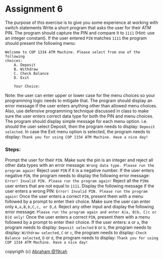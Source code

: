 # Assignment  6

The purpose of this exercise is to give you some experience at working with switch statements
Write a short program that asks the user for their ATM PIN. The program should
capture the PIN and compare it to `1111` (Hint: use an integer constant). If the
user entered `PIN` matches `1111` the program should present the following menu:

```
Welcome to COP 1334 ATM Machine. Please select from one of the following
choices:
    A. Deposit
    B. Withdraw
    C. Check Balance
    D. Exit 
    
    Your Choice:
 ```
 
 Note: the user can enter upper or lower case for the menu choices so your
    programming logic needs to mitigate that. The program should display an
    error message if the user enters anything other than allowed menu choices.
    Also, use defensive programming technique discussed in class to make sure
    the user enters correct data type for both the PIN and menu choices. The
    program should display simple message for each menu option. i.e. should the
    user select Deposit, then the program needs to display: `Deposit selected`.
    In case the Exit menu option is selected, the program needs to
    display: `Thank you for using COP 1334 ATM Machine. Have a nice day!`
 
 
### Steps:
 
 
Prompt the user for their `PIN`. Make sure the pin is an integer and reject all other data types with an error message: `Wrong data type. Please run the program again!`
Reject user `PIN` if it is a negative number. If the user enters negative `PIN`, the program needs to display the following error message: `Error! Invalid PIN. Please run the program again!`
Reject all the `PIN`s user enters that are not equal to `1111`. Display the following message if the user enters a wrong PIN: `Error! Invalid PIN. Please run the program again!`
Once the user enters a correct `PIN`, present them with a menu followed by a prompt to enter their choice. Make sure the user can enter only `A,a,B,b,C,c, or D,d`. Reject any other input and display the following error message: `Please run the program again and enter A|a, B|b, C|c or D|d only!`
Once the user enters a correct `PIN`, present them with a menu followed by a prompt to enter their choice. If the user enters: `A` or `a`, the program needs to display: `Deposit selected` `B` or `b`, the program needs to display: `Withdraw selected`, `C` or `c`, the program needs to display: `Check Balance selected`, `D` or `d`, the program needs to display: `Thank you for using COP 1334 ATM Machine. Have a nice day!`


copyrigth (c) [Abraham @19cah](https://github.com/19cah)
